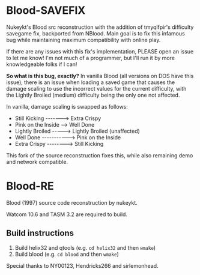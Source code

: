 # Blood-SAVEFIX
Nukeykt's Blood src reconstruction with the addition of tmyqlfpir's difficulty savegame fix, backported from NBlood. 
Main goal is to fix this infamous bug while maintaining maximum compatibility with online play.

If there are any issues with this fix's implementation, PLEASE open an issue to let me know! I'm not
much of a programmer, but I'll run it by more knowledgeable folks if I can!

**So what is this bug, exactly?**
In vanilla Blood (all versions on DOS have this issue), there is an issue when loading a saved game that causes
the damage scaling to use the incorrect values for the current difficulty, with the Lightly Broiled (medium)
difficulty being the only one not affected.

In vanilla, damage scaling is swapped as follows:
 - Still Kicking -------> Extra Crispy
 - Pink on the Inside --> Well Done
 - Lightly Broiled -----> Lightly Broiled (unaffected)
 - Well Done -----------> Pink on the Inside
 - Extra Crispy --------> Still Kicking

This fork of the source reconstruction fixes this, while also remaining demo and network compatible.

# Blood-RE
Blood (1997) source code reconstruction by nukeykt.

Watcom 10.6 and TASM 3.2 are required to build.

## Build instructions
1) Build helix32 and qtools (e.g. `cd helix32` and then `wmake`)
2) Build blood (e.g. `cd blood` and then `wmake`)

Special thanks to NY00123, Hendricks266 and sirlemonhead.
